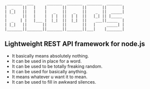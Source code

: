      _______  ___      _______  _______  _______  _______
    |  _    ||   |    |       ||       ||       ||       |
    | |_|   ||   |    |   _   ||   _   ||    _  ||  _____|
    |       ||   |    |  | |  ||  | |  ||   |_| || |_____
    |  _   | |   |___ |  |_|  ||  |_|  ||    ___||_____  |
    | |_|   ||       ||       ||       ||   |     _____| |
    |_______||_______||_______||_______||___|    |_______|

## Lightweight REST API framework for node.js

* It basically means absolutely nothing.
* It can be used in place for a word.
* It can be used to be totally freaking random.
* It can be used for basically anything.
* It means whatever u want it to mean.
* It can be used to fill in awkward silences.
